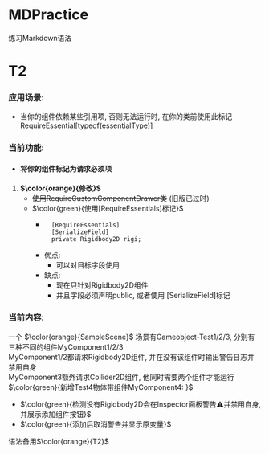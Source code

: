 # MDPractice
练习Markdown语法

# T2

### 应用场景: 
- 当你的组件依赖某些引用项, 否则无法运行时, 在你的类前使用此标记RequireEssential[typeof(essentialType)]
### 当前功能: 
- #### 将你的组件标记为请求必须项
1. **$\color{orange}{修改}$**  
    - ~~使用RequireCustomComponentDrawer类~~ (旧版已过时)  
    - $\color{green}{使用[RequireEssentials]标记}$
      - ```
          [RequireEssentials]
          [SerializeField]
          private Rigidbody2D rigi;
        ```
      - 优点: 
        - 可以对目标字段使用
      - 缺点: 
        - 现在只针对Rigidbody2D组件
        - 并且字段必须声明public, 或者使用 [SerializeField]标记
### 当前内容: 
一个 $\color{orange}{SampleScene}$ 场景有Gameobject-Test1/2/3, 分别有三种不同的组件MyComponent1/2/3  
MyComponent1/2都请求Rigidbody2D组件, 并在没有该组件时输出警告日志并禁用自身  
MyComponent3额外请求Collider2D组件, 他同时需要两个组件才能运行  
$\color{green}{新增Test4物体带组件MyComponent4: }$  
- $\color{green}{检测没有Rigidbody2D会在Inspector面板警告⚠并禁用自身, 并展示添加组件按钮}$
- $\color{green}{添加后取消警告并显示原变量}$


语法备用$\color{orange}{T2}$